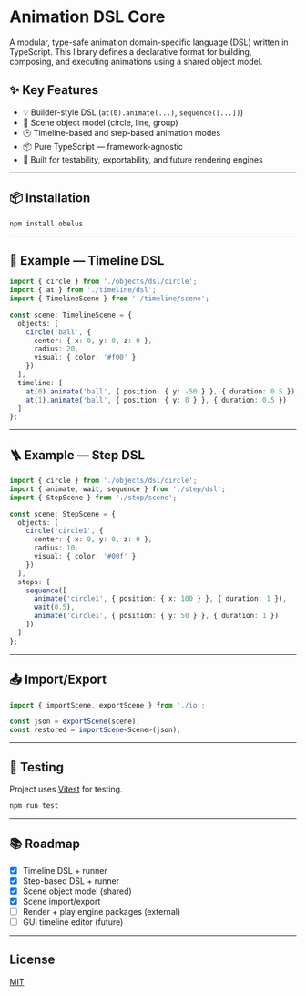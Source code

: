 # Animation DSL Core

A modular, type-safe animation domain-specific language (DSL) written in TypeScript. This library defines a declarative format for building, composing, and executing animations using a shared object model.

## ✨ Key Features

- 💡 Builder-style DSL (`at(0).animate(...)`, `sequence([...])`)
- 🧱 Scene object model (circle, line, group)
- 🕒 Timeline-based and step-based animation modes
- 📦 Pure TypeScript — framework-agnostic
- 🧪 Built for testability, exportability, and future rendering engines

---

## 📦 Installation

```bash
npm install obelus
```

---

## 🔧 Example — Timeline DSL

```ts
import { circle } from './objects/dsl/circle';
import { at } from './timeline/dsl';
import { TimelineScene } from './timeline/scene';

const scene: TimelineScene = {
  objects: [
    circle('ball', {
      center: { x: 0, y: 0, z: 0 },
      radius: 20,
      visual: { color: '#f00' }
    })
  ],
  timeline: [
    at(0).animate('ball', { position: { y: -50 } }, { duration: 0.5 }),
    at(1).animate('ball', { position: { y: 0 } }, { duration: 0.5 })
  ]
};
```

---

## 🪜 Example — Step DSL

```ts
import { circle } from './objects/dsl/circle';
import { animate, wait, sequence } from './step/dsl';
import { StepScene } from './step/scene';

const scene: StepScene = {
  objects: [
    circle('circle1', {
      center: { x: 0, y: 0, z: 0 },
      radius: 10,
      visual: { color: '#00f' }
    })
  ],
  steps: [
    sequence([
      animate('circle1', { position: { x: 100 } }, { duration: 1 }),
      wait(0.5),
      animate('circle1', { position: { y: 50 } }, { duration: 1 })
    ])
  ]
};
```

---

## 📤 Import/Export

```ts
import { importScene, exportScene } from './io';

const json = exportScene(scene);
const restored = importScene<Scene>(json);
```

---

## 🧪 Testing

Project uses [Vitest](https://vitest.dev) for testing.

```bash
npm run test
```

---

## 📚 Roadmap
- [x] Timeline DSL + runner
- [x] Step-based DSL + runner
- [x] Scene object model (shared)
- [x] Scene import/export
- [ ] Render + play engine packages (external)
- [ ] GUI timeline editor (future)

---

## License
[MIT](./LICENSE)
